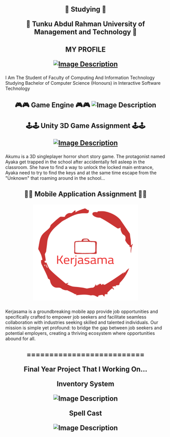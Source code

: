 
<h2 align="center">
📖 Studying 📖


🏫 Tunku Abdul Rahman University of Management and Technology 🏫
</h2>

<h2 align="center">
MY PROFILE


<a href="https://diesugunninie.itch.io" target="_blank"><img src="https://img.itch.zone/aW1nLzEzMDI2NTc4LnBuZw==/100x100%23/2PXA6H.png" alt="Image Description" width="150px" height="150px"></a>
</h2>

<p2 align="center">
I Am The Student of Faculty of Computing And Information Technology Studying Bachelor of Computer Science (Honours) in Interactive Software Technology
</p2>

<h2 align="center">
🎮🎮 Game Engine 🎮🎮


<img src="https://www.protocol.com/media-library/unity-logo.jpg?id=30046849&width=1245&height=700&quality=85&coordinates=416%2C0%2C417%2C0" alt="Image Description" width="410px" height="250px">
</h2>

<h2 align="center">
🕹️🕹️ Unity 3D Game Assignment 🕹️🕹️


<a href="https://spoiler02.itch.io/akumu" target="_blank"><img src="https://img.itch.zone/aW1nLzExMTQxODY0LnBuZw==/315x250%23c/Kzplsx.png" alt="Image Description" width="380px" height="200px"></a>
</h2>


<p2 align="left">
Akumu is a 3D singleplayer horror short story game. The protagonist named Ayaka get trapped in the school after accidentally fell asleep in the classroom. She have to find a way to unlock the locked main entrance, Ayaka need to try to find the keys and at the same time escape from the "Unknown" that roaming around in the school...
</p2>

<h2 align="center">
📱📱 Mobile Application Assignment 📱📱


<a href="https://youtu.be/IeD_slQyLDg" target="_blank"><img src="./logo.00_00_00_00.Still001.png" alt="Image Description" width="330px" height="300px"></a>
</h2>
<p2 align="left">
Kerjasama is a groundbreaking mobile app provide job opportunities and specifically crafted to empower job seekers and facilitate seamless collaboration with industries seeking skilled and talented individuals. Our mission is simple yet profound: to bridge the gap between job seekers and potential employers, creating a thriving ecosystem where opportunities abound for all.
</p2>

<h2 align="center">
==========================

Final Year Project That I Working On...

<p2>Inventory System</p2>

<img src="https://gcdnb.pbrd.co/images/F91IDqj00a22.png?o=1" alt="Image Description" width="380px" height="200px"></a>


<p2>Spell Cast</p2>

<img src="https://gcdnb.pbrd.co/images/u33IdJn60mTc.png?o=1" alt="Image Description" width="380px" height="200px"></a>
</h2>


<!--
**Binkozaru/Binkozaru** is a ✨ _special_ ✨ repository because its `README.md` (this file) appears on your GitHub profile.

Here are some ideas to get you started:

- 🔭 I’m currently working on ...
- 🌱 I’m currently learning ...
- 👯 I’m looking to collaborate on ...
- 🤔 I’m looking for help with ...
- 💬 Ask me about ...
- 📫 How to reach me: ...
- 😄 Pronouns: ...
- ⚡ Fun fact: ...
-->
